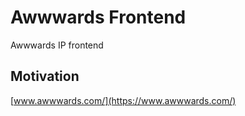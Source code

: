 # Awwwards Frontend
Awwwards IP frontend 

## Motivation
[www.awwwards.com/](https://www.awwwards.com/)